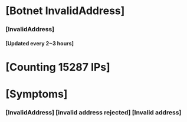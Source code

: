 # [Botnet InvalidAddress]
### [InvalidAddress]
#### [Updated every 2~3 hours]

# [Counting 15287 IPs]

# [Symptoms] 

###   [InvalidAddress] [invalid address rejected] [Invalid address]
